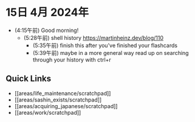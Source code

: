 # 15日 4月 2024年
- (4:15午前) Good morning!
  - (5:28午前) shell history https://martinheinz.dev/blog/110
    - (5:35午前) finish this after you've finished your flashcards
    - (5:39午前) maybe in a more general way read up on searching through your history with ctrl+r



 



## Quick Links
- [[areas/life_maintenance/scratchpad]]
- [[areas/sashin_exists/scratchpad]]
- [[areas/acquiring_japanese/scratchpad]]
- [[areas/work/scratchpad]]

